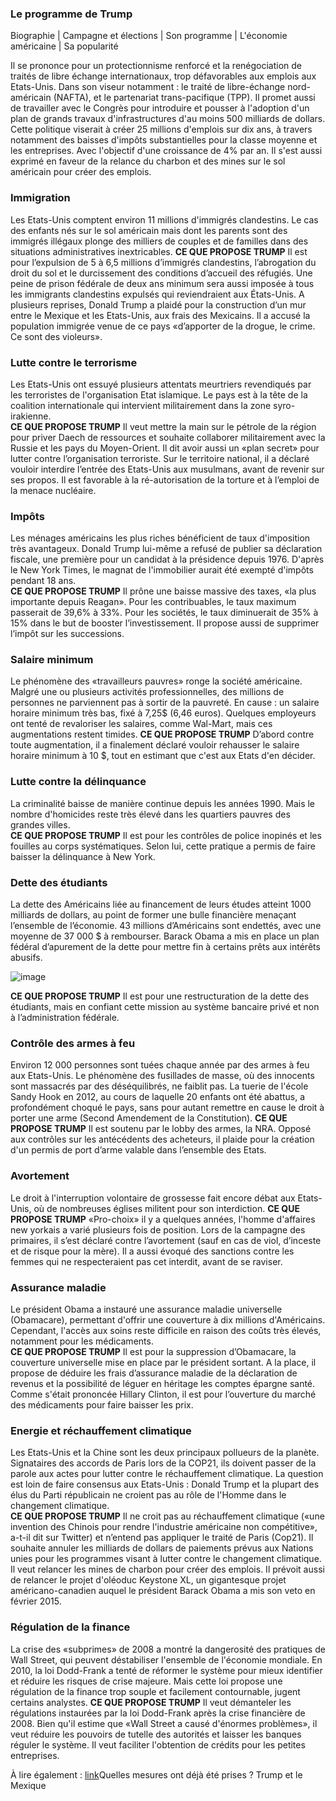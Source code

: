 ### Le programme de Trump

Biographie | Campagne et élections | Son programme | L'économie américaine | Sa popularité

Il se prononce pour un protectionnisme renforcé et la renégociation de traités de libre échange internationaux, trop défavorables aux emplois aux Etats-Unis. Dans son viseur notamment : le traité de libre-échange nord-américain (NAFTA), et le partenariat trans-pacifique (TPP). Il promet aussi de travailler avec le Congrès pour introduire et pousser à l'adoption d'un plan de grands travaux d'infrastructures d'au moins 500 milliards de dollars. Cette politique viserait à créer 25 millions d'emplois sur dix ans, à travers notamment des baisses d'impôts substantielles pour la classe moyenne et les entreprises. Avec l'objectif d'une croissance de 4% par an. Il s'est aussi exprimé en faveur de la relance du charbon et des mines sur le sol américain pour créer des emplois. 

### Immigration

Les Etats-Unis comptent environ 11 millions d'immigrés clandestins. Le cas des enfants nés sur le sol américain mais dont les parents sont des immigrés illégaux plonge des milliers de couples et de familles dans des situations administratives inextricables.
**CE QUE PROPOSE TRUMP**
Il est pour l’expulsion de 5 à 6,5 millions d’immigrés clandestins, l’abrogation du droit du sol et le durcissement des conditions d’accueil des réfugiés. Une peine de prison fédérale de deux ans minimum sera aussi imposée à tous les immigrants clandestins expulsés qui reviendraient aux États-Unis. A plusieurs reprises, Donald Trump a plaidé pour la construction d’un mur entre le Mexique et les Etats-Unis, aux frais des Mexicains. Il a accusé la population immigrée venue de ce pays «d’apporter de la drogue, le crime. Ce sont des violeurs».  
 
### Lutte contre le terrorisme

Les Etats-Unis ont essuyé plusieurs attentats meurtriers revendiqués par les terroristes de l'organisation Etat islamique. Le pays est à la tête de la coalition internationale qui intervient militairement dans la zone syro-irakienne.  
**CE QUE PROPOSE TRUMP**
Il veut mettre la main sur le pétrole de la région pour priver Daech de ressources et souhaite collaborer militairement avec la Russie et les pays du Moyen-Orient. Il dit avoir aussi un «plan secret» pour lutter contre l’organisation terroriste. Sur le territoire national, il a déclaré vouloir interdire l’entrée des Etats-Unis aux musulmans, avant de revenir sur ses propos. Il est favorable à la ré-autorisation de la torture et à l’emploi de la menace nucléaire.

### Impôts 

Les ménages américains les plus riches bénéficient de taux d'imposition très avantageux. Donald Trump lui-même a refusé de publier sa déclaration fiscale, une première pour un candidat à la présidence depuis 1976. D'après le New York Times, le magnat de l'immobilier aurait été exempté d'impôts pendant 18 ans.  
**CE QUE PROPOSE TRUMP**
Il prône une baisse massive des taxes, «la plus importante depuis Reagan». Pour les contribuables, le taux maximum passerait de 39,6% à 33%. Pour les sociétés, le taux diminuerait de 35% à 15% dans le but de booster l’investissement. Il propose aussi de supprimer l’impôt sur les successions.  
 
### Salaire minimum

Le phénomène des «travailleurs pauvres» ronge la société américaine. Malgré une ou plusieurs activités professionnelles, des millions de personnes ne parviennent pas à sortir de la pauvreté. En cause : un salaire horaire minimum très bas, fixé à 7,25$ (6,46 euros). Quelques employeurs ont tenté de revaloriser les salaires, comme Wal-Mart, mais ces augmentations restent timides. 
**CE QUE PROPOSE TRUMP**
D’abord contre toute augmentation, il a finalement déclaré vouloir rehausser le salaire horaire minimum à 10 $, tout en estimant que c'est aux Etats d'en décider.
 
### Lutte contre la délinquance

La criminalité baisse de manière continue depuis les années 1990. Mais le nombre d'homicides reste très élevé dans les quartiers pauvres des grandes villes.  
**CE QUE PROPOSE TRUMP**
Il est pour les contrôles de police inopinés et les fouilles au corps systématiques. Selon lui, cette pratique a permis de faire baisser la délinquance à New York.
 
### Dette des étudiants

La dette des Américains liée au financement de leurs études atteint 1000 milliards de dollars, au point de former une bulle financière menaçant l’ensemble de l’économie. 43 millions d’Américains sont endettés, avec une moyenne de 37 000 $ à rembourser. Barack Obama a mis en place un plan fédéral d’apurement de la dette pour mettre fin à certains prêts aux intérêts abusifs.

![image](http://www.leparisien.fr/images/2016/09/30/6164417_debt-quadrupled-1.jpg)

**CE QUE PROPOSE TRUMP**
Il est pour une restructuration de la dette des étudiants, mais en confiant cette mission au système bancaire privé et non à l’administration fédérale.
 
### Contrôle des armes à feu

Environ 12 000 personnes sont tuées chaque année par des armes à feu aux Etats-Unis. Le phénomène des fusillades de masse, où des innocents sont massacrés par des déséquilibrés, ne faiblit pas. La tuerie de l'école Sandy Hook en 2012, au cours de laquelle 20 enfants ont été abattus, a profondément choqué le pays, sans pour autant remettre en cause le droit à porter une arme (Second Amendement de la Constitution).
**CE QUE PROPOSE TRUMP**
 Il est soutenu par le lobby des armes, la NRA. Opposé aux contrôles sur les antécédents des acheteurs, il plaide pour la création d'un permis de port d’arme valable dans l’ensemble des Etats.

### Avortement

Le droit à l'interruption volontaire de grossesse fait encore débat aux Etats-Unis, où de nombreuses églises militent pour son interdiction. 
**CE QUE PROPOSE TRUMP**
«Pro-choix» il y a quelques années, l'homme d'affaires new yorkais a varié plusieurs fois de position. Lors de la campagne des primaires, il s’est déclaré contre l’avortement (sauf en cas de viol, d’inceste et de risque pour la mère). Il a aussi évoqué des sanctions contre les femmes qui ne respecteraient pas cet interdit, avant de se raviser.
 
### Assurance maladie

Le président Obama a instauré une assurance maladie universelle (Obamacare), permettant d'offrir une couverture à dix millions d'Américains. Cependant, l'accès aux soins reste difficile en raison des coûts très élevés, notamment pour les médicaments.  
**CE QUE PROPOSE TRUMP**
Il est pour la suppression d’Obamacare, la couverture universelle mise en place par le président sortant. A la place, il propose de déduire les frais d’assurance maladie de la déclaration de revenus et la possibilité de léguer en héritage les comptes épargne santé. Comme s'était prononcée Hillary Clinton, il est pour l’ouverture du marché des médicaments pour faire baisser les prix.  
 
### Energie et réchauffement climatique

Les Etats-Unis et la Chine sont les deux principaux pollueurs de la planète. Signataires des accords de Paris lors de la COP21, ils doivent passer de la parole aux actes pour lutter contre le réchauffement climatique. La question est loin de faire consensus aux Etats-Unis : Donald Trump et la plupart des élus du Parti républicain ne croient pas au rôle de l'Homme dans le changement climatique.  
**CE QUE PROPOSE TRUMP**
Il ne croit pas au réchauffement climatique («une invention des Chinois pour rendre l'industrie américaine non compétitive», a-t-il dit sur Twitter) et n’entend pas appliquer le traité de Paris (Cop21). Il souhaite annuler les milliards de dollars de paiements prévus aux Nations unies pour les programmes visant à lutter contre le changement climatique. Il veut relancer les mines de charbon pour créer des emplois. Il prévoit aussi de relancer le projet d'oléoduc Keystone XL, un gigantesque projet américano-canadien auquel le président Barack Obama a mis son veto en février 2015.
 
### Régulation de la finance

La crise des «subprimes» de 2008 a montré la dangerosité des pratiques de Wall Street, qui peuvent déstabiliser l'ensemble de l'économie mondiale. En 2010, la loi Dodd-Frank a tenté de réformer le système pour mieux identifier et réduire les risques de crise majeure. Mais cette loi propose une régulation de la finance trop souple et facilement contournable, jugent certains analystes.
**CE QUE PROPOSE TRUMP**
Il veut démanteler les régulations instaurées par la loi Dodd-Frank après la crise financière de 2008. Bien qu'il estime que «Wall Street a causé d'énormes problèmes», il veut réduire les pouvoirs de tutelle des autorités et laisser les banques réguler le système. Il veut faciliter l'obtention de crédits pour les petites entreprises.

À lire également : 
[link](https://delbecque.github.io/cms/campagne)Quelles mesures ont déjà été prises ?
Trump et le Mexique
